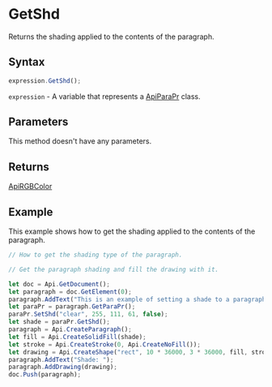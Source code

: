 # GetShd

Returns the shading applied to the contents of the paragraph.

## Syntax

```javascript
expression.GetShd();
```

`expression` - A variable that represents a [ApiParaPr](../ApiParaPr.md) class.

## Parameters

This method doesn't have any parameters.

## Returns

[ApiRGBColor](../../ApiRGBColor/ApiRGBColor.md)

## Example

This example shows how to get the shading applied to the contents of the paragraph.

```javascript editor-docx
// How to get the shading type of the paragraph.

// Get the paragraph shading and fill the drawing with it.

let doc = Api.GetDocument();
let paragraph = doc.GetElement(0);
paragraph.AddText("This is an example of setting a shade to a paragraph. ");
let paraPr = paragraph.GetParaPr();
paraPr.SetShd("clear", 255, 111, 61, false);
let shade = paraPr.GetShd();
paragraph = Api.CreateParagraph();
let fill = Api.CreateSolidFill(shade);
let stroke = Api.CreateStroke(0, Api.CreateNoFill());
let drawing = Api.CreateShape("rect", 10 * 36000, 3 * 36000, fill, stroke);
paragraph.AddText("Shade: ");
paragraph.AddDrawing(drawing);
doc.Push(paragraph);
```
